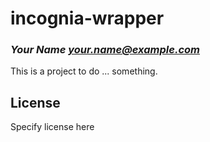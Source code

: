 # incognia-wrapper
### _Your Name <your.name@example.com>_

This is a project to do ... something.

## License

Specify license here

